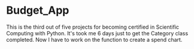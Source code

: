 # Budget_App
This is the third out of five projects for becoming certified in Scientific Computing with Python. It's took me 6 days just to get the Category class completed. Now I have to work on the function to create a spend chart. 
